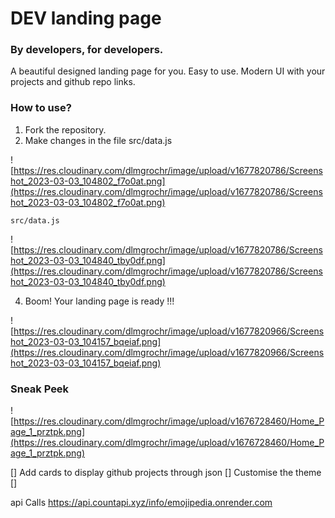 
# DEV landing page

### By developers, for developers.

A beautiful designed landing page for you. Easy to use. Modern UI with your projects and github repo links.

### How to use?

1. Fork the repository.
2. Make changes in the file src/data.js

![https://res.cloudinary.com/dlmgrochr/image/upload/v1677820786/Screenshot_2023-03-03_104802_f7o0at.png](https://res.cloudinary.com/dlmgrochr/image/upload/v1677820786/Screenshot_2023-03-03_104802_f7o0at.png)

`src/data.js` 

![https://res.cloudinary.com/dlmgrochr/image/upload/v1677820786/Screenshot_2023-03-03_104840_tby0df.png](https://res.cloudinary.com/dlmgrochr/image/upload/v1677820786/Screenshot_2023-03-03_104840_tby0df.png)


4. Boom! Your landing page is ready !!! 

![https://res.cloudinary.com/dlmgrochr/image/upload/v1677820966/Screenshot_2023-03-03_104157_bqeiaf.png](https://res.cloudinary.com/dlmgrochr/image/upload/v1677820966/Screenshot_2023-03-03_104157_bqeiaf.png)

### Sneak Peek

![https://res.cloudinary.com/dlmgrochr/image/upload/v1676728460/Home_Page_1_prztpk.png](https://res.cloudinary.com/dlmgrochr/image/upload/v1676728460/Home_Page_1_prztpk.png)

[] Add cards to display github projects through json
[] Customise the theme 
[] 

api Calls
https://api.countapi.xyz/info/emojipedia.onrender.com 
